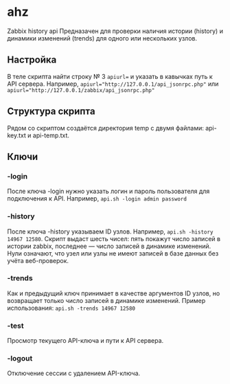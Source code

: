 # ahz
Zabbix history api
Предназачен для проверки наличия истории (history) и динамики изменений (trends) для одного или нескольких узлов.
## Настройка
В теле скрипта найти строку № 3 `apiurl=` и указать в кавычках путь к API сервера. Например, `apiurl="http://127.0.0.1/api_jsonrpc.php"` или `apiurl="http://127.0.0.1/zabbix/api_jsonrpc.php"`
## Структура скрипта
Рядом со скриптом создаётся директория temp с двумя файлами: api-key.txt и api-temp.txt.
## Ключи
### -login
После ключа -login нужно указать логин и пароль пользователя для подключения к API. Например, `api.sh -login admin password`
### -history
После ключа -history указываем ID узлов. Например, `api.sh -history 14967 12580`. Скрипт выдаст шесть чисел: пять покажут число записей в истории zabbix, последнее — число записей в динамике изменений. Нули означают, что узел или узлы не имеют записей в базе данных без учёта веб-проверок.
### -trends
Как и предыдущий ключ принимает в качестве аргументов ID узлов, но возвращает только число записей в динамике изменений. Пример использования: `api.sh -trends 14967 12580`
### -test
Просмотр текущего API-ключа и пути к API сервера.
### -logout
Отключение сессии с удалением API-ключа.

